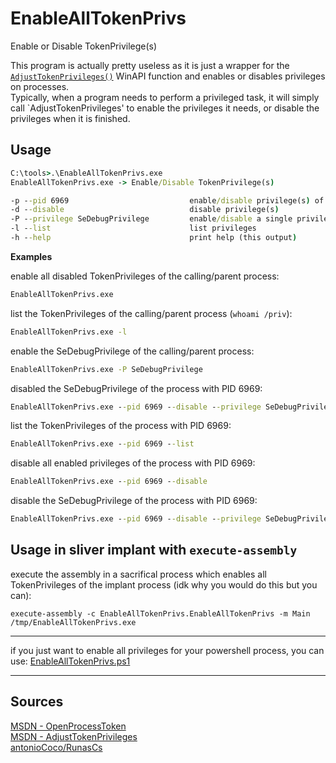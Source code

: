 ﻿# EnableAllTokenPrivs

Enable or Disable TokenPrivilege(s)

This program is actually pretty useless as it is just a wrapper for the [`AdjustTokenPrivileges()`](https://learn.microsoft.com/en-us/windows/win32/api/securitybaseapi/nf-securitybaseapi-adjusttokenprivileges) WinAPI function and enables or disables privileges on processes.  
Typically, when a program needs to perform a privileged task, it will simply call `AdjustTokenPrivileges' to enable the privileges it needs, or disable the privileges when it is finished.

## Usage

```cmd
C:\tools>.\EnableAllTokenPrivs.exe
EnableAllTokenPrivs.exe -> Enable/Disable TokenPrivilege(s)

-p --pid 6969                           enable/disable privilege(s) of a process
-d --disable                            disable privilege(s)
-P --privilege SeDebugPrivilege         enable/disable a single privilege
-l --list                               list privileges
-h --help                               print help (this output)
```

**Examples**

enable all disabled TokenPrivileges of the calling/parent process:
```cmd
EnableAllTokenPrivs.exe
```

list the TokenPrivileges of the calling/parent process (`whoami /priv`):
```cmd
EnableAllTokenPrivs.exe -l
```

enable the SeDebugPrivilege of the calling/parent process:
```cmd
EnableAllTokenPrivs.exe -P SeDebugPrivilege
```

disabled the SeDebugPrivilege of the process with PID 6969:
```cmd
EnableAllTokenPrivs.exe --pid 6969 --disable --privilege SeDebugPrivilege
```

list the TokenPrivileges of the process with PID 6969:
```cmd
EnableAllTokenPrivs.exe --pid 6969 --list
```

disable all enabled privileges of the process with PID 6969:
```cmd
EnableAllTokenPrivs.exe --pid 6969 --disable
```

disable the SeDebugPrivilege of the process with PID 6969:
```cmd
EnableAllTokenPrivs.exe --pid 6969 --disable --privilege SeDebugPrivilege
```


## Usage in sliver implant with `execute-assembly`

execute the assembly in a sacrifical process which enables all TokenPrivileges of the implant process (idk why you would do this but you can):
```sliver
execute-assembly -c EnableAllTokenPrivs.EnableAllTokenPrivs -m Main /tmp/EnableAllTokenPrivs.exe
```

___
if you just want to enable all privileges for your powershell process, you can use:
[EnableAllTokenPrivs.ps1](https://github.com/fashionproof/EnableAllTokenPrivs/blob/master/EnableAllTokenPrivs.ps1)

___
## Sources

[MSDN - OpenProcessToken](https://learn.microsoft.com/en-us/windows/win32/api/processthreadsapi/nf-processthreadsapi-openprocesstoken)  
[MSDN - AdjustTokenPrivileges](https://learn.microsoft.com/en-us/windows/win32/api/securitybaseapi/nf-securitybaseapi-adjusttokenprivileges)  
[antonioCoco/RunasCs](https://github.com/antonioCoco/RunasCs/blob/master/RunasCs.cs)  
